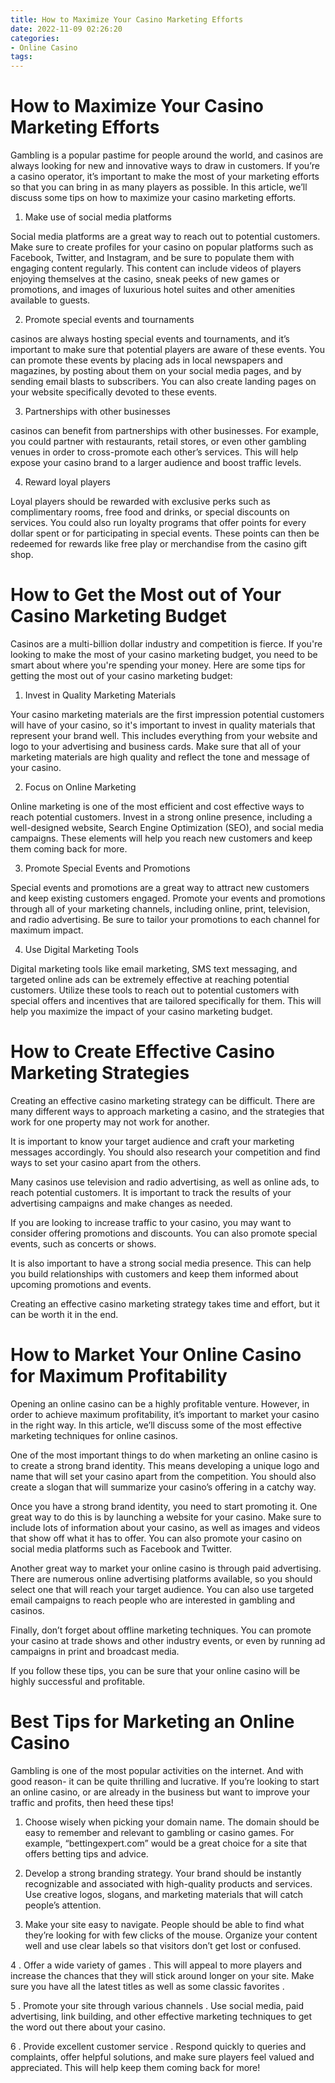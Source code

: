 ```yaml
---
title: How to Maximize Your Casino Marketing Efforts 
date: 2022-11-09 02:26:20
categories:
- Online Casino
tags:
---
```



#  How to Maximize Your Casino Marketing Efforts 

Gambling is a popular pastime for people around the world, and casinos are always looking for new and innovative ways to draw in customers. If you’re a casino operator, it’s important to make the most of your marketing efforts so that you can bring in as many players as possible. In this article, we’ll discuss some tips on how to maximize your casino marketing efforts.

1. Make use of social media platforms

Social media platforms are a great way to reach out to potential customers. Make sure to create profiles for your casino on popular platforms such as Facebook, Twitter, and Instagram, and be sure to populate them with engaging content regularly. This content can include videos of players enjoying themselves at the casino, sneak peeks of new games or promotions, and images of luxurious hotel suites and other amenities available to guests.

2. Promote special events and tournaments

 casinos are always hosting special events and tournaments, and it’s important to make sure that potential players are aware of these events. You can promote these events by placing ads in local newspapers and magazines, by posting about them on your social media pages, and by sending email blasts to subscribers. You can also create landing pages on your website specifically devoted to these events.

3. Partnerships with other businesses

casinos can benefit from partnerships with other businesses. For example, you could partner with restaurants, retail stores, or even other gambling venues in order to cross-promote each other’s services. This will help expose your casino brand to a larger audience and boost traffic levels.

4. Reward loyal players

Loyal players should be rewarded with exclusive perks such as complimentary rooms, free food and drinks, or special discounts on services. You could also run loyalty programs that offer points for every dollar spent or for participating in special events. These points can then be redeemed for rewards like free play or merchandise from the casino gift shop.

#  How to Get the Most out of Your Casino Marketing Budget 

Casinos are a multi-billion dollar industry and competition is fierce. If you're looking to make the most of your casino marketing budget, you need to be smart about where you're spending your money. Here are some tips for getting the most out of your casino marketing budget:

1. Invest in Quality Marketing Materials

Your casino marketing materials are the first impression potential customers will have of your casino, so it's important to invest in quality materials that represent your brand well. This includes everything from your website and logo to your advertising and business cards. Make sure that all of your marketing materials are high quality and reflect the tone and message of your casino.

2. Focus on Online Marketing

Online marketing is one of the most efficient and cost effective ways to reach potential customers. Invest in a strong online presence, including a well-designed website, Search Engine Optimization (SEO), and social media campaigns. These elements will help you reach new customers and keep them coming back for more.

3. Promote Special Events and Promotions

Special events and promotions are a great way to attract new customers and keep existing customers engaged. Promote your events and promotions through all of your marketing channels, including online, print, television, and radio advertising. Be sure to tailor your promotions to each channel for maximum impact.

4. Use Digital Marketing Tools

Digital marketing tools like email marketing, SMS text messaging, and targeted online ads can be extremely effective at reaching potential customers. Utilize these tools to reach out to potential customers with special offers and incentives that are tailored specifically for them. This will help you maximize the impact of your casino marketing budget.

#  How to Create Effective Casino Marketing Strategies 

Creating an effective casino marketing strategy can be difficult. There are many different ways to approach marketing a casino, and the strategies that work for one property may not work for another.

It is important to know your target audience and craft your marketing messages accordingly. You should also research your competition and find ways to set your casino apart from the others.

Many casinos use television and radio advertising, as well as online ads, to reach potential customers. It is important to track the results of your advertising campaigns and make changes as needed.

If you are looking to increase traffic to your casino, you may want to consider offering promotions and discounts. You can also promote special events, such as concerts or shows.

It is also important to have a strong social media presence. This can help you build relationships with customers and keep them informed about upcoming promotions and events.

Creating an effective casino marketing strategy takes time and effort, but it can be worth it in the end.

#  How to Market Your Online Casino for Maximum Profitability 

Opening an online casino can be a highly profitable venture. However, in order to achieve maximum profitability, it’s important to market your casino in the right way. In this article, we’ll discuss some of the most effective marketing techniques for online casinos.

One of the most important things to do when marketing an online casino is to create a strong brand identity. This means developing a unique logo and name that will set your casino apart from the competition. You should also create a slogan that will summarize your casino’s offering in a catchy way.

Once you have a strong brand identity, you need to start promoting it. One great way to do this is by launching a website for your casino. Make sure to include lots of information about your casino, as well as images and videos that show off what it has to offer. You can also promote your casino on social media platforms such as Facebook and Twitter.

Another great way to market your online casino is through paid advertising. There are numerous online advertising platforms available, so you should select one that will reach your target audience. You can also use targeted email campaigns to reach people who are interested in gambling and casinos.

Finally, don’t forget about offline marketing techniques. You can promote your casino at trade shows and other industry events, or even by running ad campaigns in print and broadcast media.

If you follow these tips, you can be sure that your online casino will be highly successful and profitable.

#  Best Tips for Marketing an Online Casino

Gambling is one of the most popular activities on the internet. And with good reason- it can be quite thrilling and lucrative. If you’re looking to start an online casino, or are already in the business but want to improve your traffic and profits, then heed these tips!

1. Choose wisely when picking your domain name. The domain should be easy to remember and relevant to gambling or casino games. For example, “bettingexpert.com” would be a great choice for a site that offers betting tips and advice.

2. Develop a strong branding strategy. Your brand should be instantly recognizable and associated with high-quality products and services. Use creative logos, slogans, and marketing materials that will catch people’s attention.

3. Make your site easy to navigate. People should be able to find what they’re looking for with few clicks of the mouse. Organize your content well and use clear labels so that visitors don’t get lost or confused.

4 . Offer a wide variety of games . This will appeal to more players and increase the chances that they will stick around longer on your site. Make sure you have all the latest titles as well as some classic favorites .

5 . Promote your site through various channels . Use social media, paid advertising, link building, and other effective marketing techniques to get the word out there about your casino.

6 . Provide excellent customer service . Respond quickly to queries and complaints, offer helpful solutions, and make sure players feel valued and appreciated. This will help keep them coming back for more!